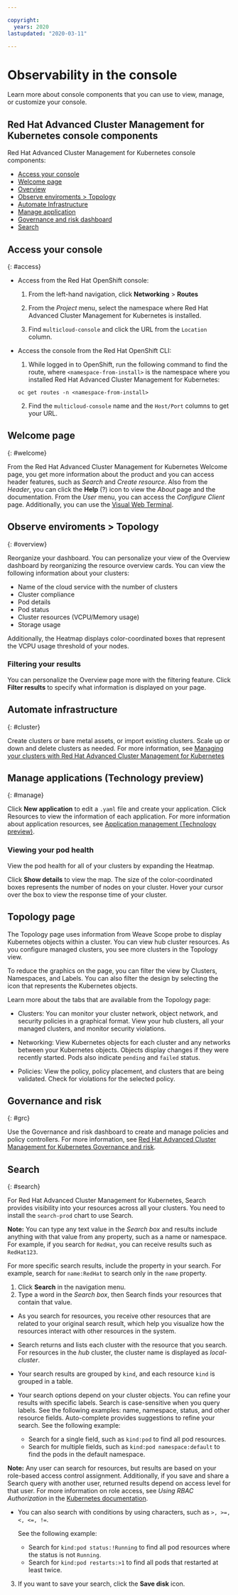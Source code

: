 ```yaml
---

copyright:
  years: 2020
lastupdated: "2020-03-11"

---
```



# Observability in the console 

Learn more about console components that you can use to view, manage, or customize your console. 

## Red Hat Advanced Cluster Management for Kubernetes console components

Red Hat Advanced Cluster Management for Kubernetes console components:

- [Access your console](#access)
- [Welcome page](#welcome)
- [Overview](#overview) 
- [Observe enviroments > Topology](#topology)
- [Automate Infrastructure](#cluster)
- [Manage application](#application)
- [Governance and risk dashboard](#grc)
- [Search](#search) 

## Access your console
{: #access}

- Access from the Red Hat OpenShift console:

  1. From the left-hand navigation, click **Networking** > **Routes**

  2. From the _Project_ menu, select the namespace where Red Hat Advanced Cluster Management for Kubernetes is installed.

  3. Find `multicloud-console` and click the URL from the `Location` column.

- Access the console from the Red Hat OpenShift CLI:

  1. While logged in to OpenShift, run the following command to find the route, where `<namespace-from-install>` is the namespace where you installed Red Hat Advanced Cluster Management for Kubernetes:

  ```
  oc get routes -n <namespace-from-install>
  ```
  2. Find the `multicloud-console` name and the `Host/Port` columns to get your URL.

## Welcome page
{: #welcome}

From the Red Hat Advanced Cluster Management for Kubernetes Welcome page, you get more information about the product and you can access header features, such as _Search_ and _Create resource_. Also from the _Header_, you can click the **Help** (?) icon to view the _About_ page and the documentation. From the _User_ menu, you can access the _Configure Client_ page. Additionally, you can use the [Visual Web Terminal](vwt_search.md). 

## Observe enviroments > Topology
{: #overview}

Reorganize your dashboard. You can personalize your view of the Overview dashboard by reorganizing the resource overview cards. You can view the following information about your clusters: 

* Name of the cloud service with the number of clusters
* Cluster compliance
* Pod details
* Pod status
* Cluster resources (VCPU/Memory usage)
* Storage usage

Additionally, the Heatmap displays color-coordinated boxes that represent the VCPU usage threshold of your nodes. 

### Filtering your results

You can personalize the Overview page more with the filtering feature. Click **Filter results** to specify what information is displayed on your page.

## Automate infrastructure
{: #cluster}

Create clusters or bare metal assets, or import existing clusters. Scale up or down and delete clusters as needed. For more information, see [Managing your clusters with Red Hat Advanced Cluster Management for Kubernetes](manage_cluster/intro.md)

## Manage applications (Technology preview)
{: #manage}

Click **New application** to edit a `.yaml` file and create your application. Click Resources to view the information of each application. For more information about application resources, see [Application management (Technology preview)](../manage_applications/overview.md).

### Viewing your pod health 

View the pod health for all of your clusters by expanding the Heatmap.

Click **Show details** to view the map. The size of the color-coordinated boxes represents the number of nodes on your cluster. Hover your cursor over the box to view the response time of your cluster. 

## Topology page 

The Topology page uses information from Weave Scope probe to display Kubernetes objects within a cluster. You can view hub cluster resources. As you configure managed clusters, you see more clusters in the Topology view. 

To reduce the graphics on the page, you can filter the view by Clusters, Namespaces, and Labels. You can also filter the design by selecting the icon that represents the Kubernetes objects.

Learn more about the tabs that are available from the Topology page:

  - Clusters: You can monitor your cluster network, object network, and security policies in a graphical format. View your hub clusters, all your managed clusters, and monitor security violations.

  - Networking: View Kubernetes objects for each cluster and any networks between your Kubernetes objects. Objects display changes if they were recently started. Pods also indicate `pending` and `failed` status.

  - Policies: View the policy, policy placement, and clusters that are being validated. Check for violations for the selected policy.

## Governance and risk
{: #grc}

Use the Governance and risk dashboard to create and manage policies and policy controllers. For more information, see [Red Hat Advanced Cluster Management for Kubernetes Governance and risk](../compliance/compliance_intro.md).

## Search 
{: #search}

For Red Hat Advanced Cluster Management for Kubernetes, Search provides visibility into your resources across all your clusters. You need to install the `search-prod` chart to use Search.

**Note:** You can type any text value in the _Search box_ and results include anything with that value from any property, such as a name or namespace. For example, if you search for `RedHat`, you can receive results such as `RedHat123`. 

For more specific search results, include the property in your search. For example, search for `name:RedHat` to search only in the `name` property.

1. Click **Search** in the navigation menu. 
2. Type a word in the _Search box_, then Search finds your resources that contain that value.
   
  - As you search for resources, you receive other resources that are related to your original search result, which help you visualize how the resources interact with other resources in the system. 
  
  - Search returns and lists each cluster with the resource that you search. For resources in the _hub_ cluster, the cluster name is displayed as _local-cluster_.
   
  - Your search results are grouped by `kind`, and each resource `kind` is grouped in a table. 

  - Your search options depend on your cluster objects. You can refine your results with specific labels. Search is case-sensitive when you query labels. See the following examples: name, namespace, status, and other resource fields. Auto-complete provides suggestions to refine your search. See the following example:

    - Search for a single field, such as `kind:pod` to find all pod resources.
    - Search for multiple fields, such as `kind:pod namespace:default` to find the pods in the default namespace. 
  
  **Note:** Any user can search for resources, but results are based on your role-based access control assignment. Additionally, if you save and share a Search query with another user, returned results depend on access level for that user. For more information on role access, see _Using RBAC Authorization_ in the [Kubernetes documentation](https://kubernetes.io/docs/reference/access-authn-authz/rbac/).

  - You can also search with conditions by using characters, such as `>, >=, <, <=, !=`.

    See the following example:

    - Search for `kind:pod status:!Running` to find all pod resources where the status is not `Running`.
    - Search for `kind:pod restarts:>1` to find all pods that restarted at least twice.

3. If you want to save your search, click the **Save disk** icon.  

